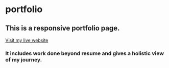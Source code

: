 # portfolio
## This is a responsive portfolio page.
[Visit my live website](https://ekram-ul-haque.github.io/portfolio/)
### It includes work done beyond resume and gives a holistic view of my journey.
